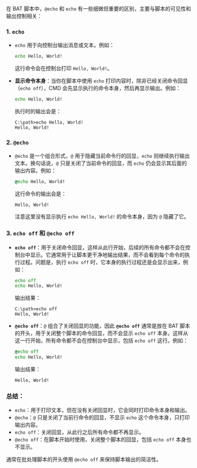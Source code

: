 在 BAT 脚本中，`@echo` 和 `echo` 有一些细微但重要的区别，主要与脚本的可见性和输出控制相关：

### 1. **`echo`**
- `echo` 用于向控制台输出消息或文本。例如：
  ```bat
  echo Hello, World!
  ```
  这行命令会在控制台打印 `Hello, World!`。

- **显示命令本身**：当你在脚本中使用 `echo` 打印内容时，除非已经关闭命令回显（`echo off`），CMD 会先显示执行的命令本身，然后再显示输出。例如：
  ```bat
  echo Hello, World!
  ```
  执行时的输出会是：
  ```
  C:\path>echo Hello, World!
  Hello, World!
  ```

### 2. **`@echo`**
- `@echo` 是一个组合形式，`@` 用于隐藏当前命令行的回显，`echo` 则继续执行输出文本。换句话说，`@` 只是关闭了当前命令的回显，而 `echo` 仍会显示其后面的输出内容。例如：
  ```bat
  @echo Hello, World!
  ```
  这行命令的输出会是：
  ```
  Hello, World!
  ```
  注意这里没有显示执行 `echo Hello, World!` 的命令本身，因为 `@` 隐藏了它。

### 3. **`echo off` 和 `@echo off`**
- **`echo off`**：用于关闭命令回显，这样从此行开始，后续的所有命令都不会在控制台中显示。它通常用于让脚本更干净地输出结果，而不会看到每个命令的执行过程。问题是，执行 `echo off` 时，它本身的执行过程还是会显示出来，例如：
  ```bat
  echo off
  echo Hello, World!
  ```
  输出结果：
  ```
  C:\path>echo off
  Hello, World!
  ```

- **`@echo off`**：`@` 组合了关闭回显的功能，因此 **`@echo off`** 通常是放在 BAT 脚本的开头，用于关闭整个脚本的命令回显，而不会显示 `echo off` 本身。这样从这一行开始，所有命令都不会在控制台中显示，包括 `echo off` 这行。例如：
  ```bat
  @echo off
  echo Hello, World!
  ```
  输出结果：
  ```
  Hello, World!
  ```

### 总结：
- `echo`：用于打印文本，但在没有关闭回显时，它会同时打印命令本身和输出。
- `@echo`：`@` 只是关闭了当前行命令的回显，不显示 `echo` 这个命令本身，只打印输出内容。
- `echo off`：关闭回显，从此行之后所有命令都不再显示。
- `@echo off`：在脚本开始时使用，关闭整个脚本的回显，包括 `echo off` 本身也不显示。

通常在批处理脚本的开头使用 `@echo off` 来保持脚本输出的简洁性。